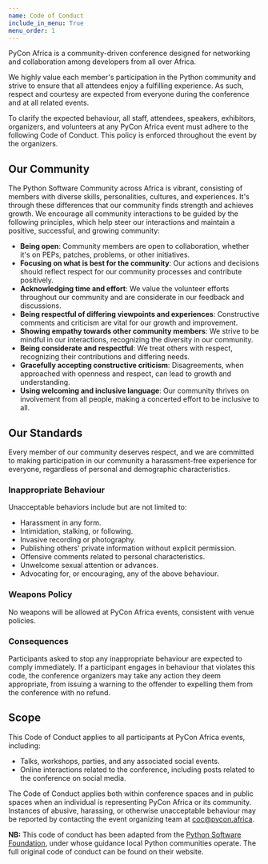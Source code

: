 ```yaml
---
name: Code of Conduct 
include_in_menu: True
menu_order: 1
---
```


PyCon Africa is a community-driven conference designed for networking and collaboration among developers from all over Africa.

We highly value each member's participation in the Python community and strive to ensure that all attendees enjoy a fulfilling experience. As such, respect and courtesy are expected from everyone during the conference and at all related events.

To clarify the expected behaviour, all staff, attendees, speakers, exhibitors, organizers, and volunteers at any PyCon Africa event must adhere to the following Code of Conduct. This policy is enforced throughout the event by the organizers.

## Our Community

The Python Software Community across Africa is vibrant, consisting of members with diverse skills, personalities, cultures, and experiences. It's through these differences that our community finds strength and achieves growth. We encourage all community interactions to be guided by the following principles, which help steer our interactions and maintain a positive, successful, and growing community:

- **Being open**: Community members are open to collaboration, whether it's on PEPs, patches, problems, or other initiatives.
- **Focusing on what is best for the community**: Our actions and decisions should reflect respect for our community processes and contribute positively.
- **Acknowledging time and effort**: We value the volunteer efforts throughout our community and are considerate in our feedback and discussions.
- **Being respectful of differing viewpoints and experiences**: Constructive comments and criticism are vital for our growth and improvement.
- **Showing empathy towards other community members**: We strive to be mindful in our interactions, recognizing the diversity in our community.
- **Being considerate and respectful**: We treat others with respect, recognizing their contributions and differing needs.
- **Gracefully accepting constructive criticism**: Disagreements, when approached with openness and respect, can lead to growth and understanding.
- **Using welcoming and inclusive language**: Our community thrives on involvement from all people, making a concerted effort to be inclusive to all.

## Our Standards

Every member of our community deserves respect, and we are committed to making participation in our community a harassment-free experience for everyone, regardless of personal and demographic characteristics.

### Inappropriate Behaviour

Unacceptable behaviors include but are not limited to:

- Harassment in any form.
- Intimidation, stalking, or following.
- Invasive recording or photography.
- Publishing others' private information without explicit permission.
- Offensive comments related to personal characteristics.
- Unwelcome sexual attention or advances.
- Advocating for, or encouraging, any of the above behaviour.

### Weapons Policy

No weapons will be allowed at PyCon Africa events, consistent with venue policies.

### Consequences

Participants asked to stop any inappropriate behaviour are expected to comply immediately. If a participant engages in behaviour that violates this code, the conference organizers may take any action they deem appropriate, from issuing a warning to the offender to expelling them from the conference with no refund.

## Scope

This Code of Conduct applies to all participants at PyCon Africa events, including:

- Talks, workshops, parties, and any associated social events.
- Online interactions related to the conference, including posts related to the conference on social media.

The Code of Conduct applies both within conference spaces and in public spaces when an individual is representing PyCon Africa or its community. Instances of abusive, harassing, or otherwise unacceptable behaviour may be reported by contacting the event organizing team at coc@pycon.africa.

**NB:** This code of conduct has been adapted from the [Python Software Foundation](https://www.python.org/psf/), under whose guidance local Python communities operate. The full original code of conduct can be found on their website.